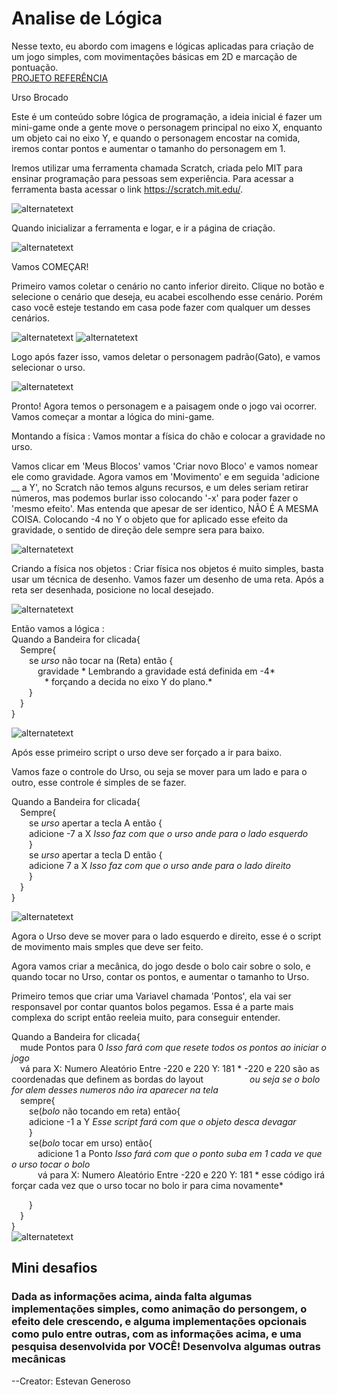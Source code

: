 # <h1>Analise de Lógica</h1>
Nesse texto, eu abordo com imagens e lógicas aplicadas para criação de um jogo simples, com movimentações básicas em 2D e marcação de pontuação.</br>
<a href="https://scratch.mit.edu/projects/806257361/">PROJETO REFERÊNCIA</a>

Urso Brocado

Este é um conteúdo sobre lógica de programação, a ideia inicial é fazer um mini-game onde a gente move o personagem principal
no eixo X, enquanto um objeto cai no eixo Y, e quando o personagem encostar na comida, iremos contar pontos e aumentar o
tamanho do personagem em 1.

Iremos utilizar uma ferramenta chamada Scratch, criada pelo MIT para ensinar programação para pessoas sem experiência.
Para acessar a ferramenta basta acessar o link https://scratch.mit.edu/.

<img src="https://github.com/shildbrok/Analise-de-L-gica/blob/main/image.png" alt="alternatetext">

Quando inicializar a ferramenta e logar, e ir a página de criação.

<img src="https://github.com/shildbrok/Analise-de-L-gica/blob/main/image1.png" alt="alternatetext">

Vamos COMEÇAR!

Primeiro vamos coletar o cenário no canto inferior direito. Clique no botão e selecione o cenário que deseja, eu acabei escolhendo
esse cenário. Porém caso você esteje testando em casa pode fazer com qualquer um desses cenários.

<img src="https://github.com/shildbrok/Analise-de-L-gica/blob/main/image3.png" alt="alternatetext">

<img src="https://github.com/shildbrok/Analise-de-L-gica/blob/main/image5.png" alt="alternatetext">

Logo após fazer isso, vamos deletar o personagem padrão(Gato), e vamos selecionar o urso.

<img src="https://github.com/shildbrok/Analise-de-L-gica/blob/main/image4.png" alt="alternatetext">

</span>Pronto! Agora temos o personagem e a paisagem onde o jogo vai ocorrer. Vamos começar a montar a lógica do mini-game.

Montando a física : Vamos montar a física do chão e colocar a gravidade no urso.

Vamos clicar em 'Meus Blocos' vamos 'Criar novo Bloco' e vamos nomear ele como gravidade. Agora vamos em 'Movimento' e em 
seguida 'adicione __ a Y', no Scratch não temos alguns recursos, e um deles seriam retirar números, mas podemos burlar isso
colocando '-x' para poder fazer o 'mesmo efeito'. Mas entenda que apesar de ser identico, NÃO É A MESMA COISA.
Colocando -4 no Y o objeto que for aplicado esse efeito da gravidade, o sentido de direção dele sempre sera para baixo.

<img src="https://github.com/shildbrok/Analise-de-L-gica/blob/main/image8.png" alt="alternatetext">

Criando a física nos objetos : Criar física nos objetos é muito simples, basta usar um técnica de desenho.
Vamos fazer um desenho de uma reta. Após a reta ser desenhada, posicione no local desejado.

<img src="https://github.com/shildbrok/Analise-de-L-gica/blob/main/image11.png" alt="alternatetext">

Então vamos a lógica :</br> 
Quando a Bandeira for clicada{</br>
        &emsp;Sempre{</br>
                &emsp;&emsp;se *urso* não tocar na (Reta) então {</br>
                &emsp;&emsp;&emsp;gravidade * Lembrando a gravidade está definida em -4*</br>
                         &emsp;&emsp; &ensp;&ensp;&ensp;* forçando a decida no eixo Y do plano.*</br>
                &emsp;&emsp;}</br>
        &emsp;}</br>
}</br>

<img src="https://github.com/shildbrok/Analise-de-L-gica/blob/main/image10.png" alt="alternatetext">

Após esse primeiro script o urso deve ser forçado a ir para baixo.

Vamos faze o controle do Urso, ou seja se mover para um lado e para o outro, esse controle é simples de se fazer.

Quando a Bandeira for clicada{</br>
        &emsp;Sempre{</br>
                &emsp;&emsp;se *urso* apertar a tecla A então {</br>
                &emsp;&emsp;adicione -7 a X *Isso faz com que o urso ande para o lado esquerdo*</br>
                &emsp;&emsp;}</br>
                &emsp;&emsp;se *urso* apertar a tecla D então {</br>
                &emsp;&emsp;adicione 7 a X *Isso faz com que o urso ande para o lado direito*</br>
                &emsp;&emsp;}</br>
        &emsp;}</br>
}</br>

<img src="https://github.com/shildbrok/Analise-de-L-gica/blob/main/image7.png" alt="alternatetext">

Agora o Urso deve se mover para o lado esquerdo e direito, esse é o script de movimento mais smples que deve ser feito.

Agora vamos criar a mecânica, do jogo desde o bolo cair sobre o solo, e quando tocar no Urso, contar os pontos, e aumentar
o tamanho to Urso.

Primeiro temos que criar uma Variavel chamada 'Pontos', ela vai ser responsavel por contar quantos bolos pegamos.
Essa é a parte mais complexa do script então reeleia muito, para conseguir entender.</br>

Quando a Bandeira for clicada{</br>
        &emsp;mude Pontos para 0 *Isso fará com que resete todos os pontos ao iniciar o jogo*</br>
        &emsp;vá para X: Numero Aleatório Entre -220 e 220 Y: 181 * -220 e 220 são as coordenadas que definem as bordas do layout
                                                            &emsp;&emsp;&emsp;&emsp;&emsp;*ou seja se o bolo for alem desses numeros não ira aparecer na tela*</br>
        &emsp;sempre{</br>
                &emsp;&emsp;se(*bolo* não tocando em reta) então{</br>
                &emsp;&emsp;adicione -1 a Y *Esse script fará com que o objeto desca devagar*</br>
                &emsp;&emsp;}</br>
                &emsp;&emsp;se(*bolo* tocar em urso) então{</br>
                        &emsp;&emsp;&emsp;adicione 1 a Ponto *Isso fará com que o ponto suba em 1 cada ve que o urso tocar o bolo*</br>
                        &emsp;&emsp;&emsp;vá para X: Numero Aleatório Entre -220 e 220 Y: 181 * esse código irá forçar cada vez que o urso tocar no bolo ir para cima novamente*</br>

  &emsp;&emsp;}</br>
  &emsp;}</br>
}</br>
<img src="https://github.com/shildbrok/Analise-de-L-gica/blob/main/image6.png" alt="alternatetext">

<h2>Mini desafios</h2>
<h3>Dada as informações acima, ainda falta algumas implementações simples, como animação do persongem, o efeito dele crescendo, e alguma implementações opcionais como pulo entre outras, com as informações acima, e uma pesquisa desenvolvida por VOCÊ! Desenvolva algumas outras mecânicas</h3>

--Creator: Estevan Generoso
